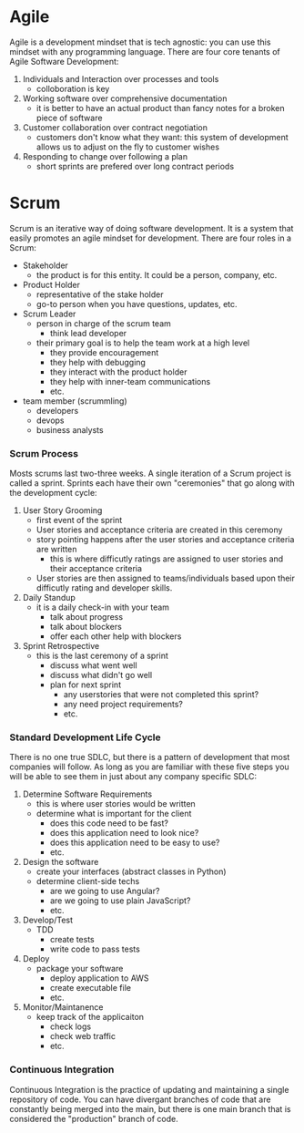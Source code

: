 # Agile
Agile is a development mindset that is tech agnostic: you can use this mindset with any programming language. There are four core tenants of Agile Software Development:

1. Individuals and Interaction over processes and tools
    - colloboration is key
2. Working software over comprehensive documentation
    - it is better to have an actual product than fancy notes for a broken piece of software
3. Customer collaboration over contract negotiation
    - customers don't know what they want: this system of development allows us to adjust on the fly to customer wishes
4. Responding to change over following a plan
    - short sprints are prefered over long contract periods

# Scrum
Scrum is an iterative way of doing software development. It is a system that easily promotes an agile mindset for development. There are four roles in a Scrum:

- Stakeholder
    - the product is for this entity. It could be a person, company, etc.
- Product Holder
    - representative of the stake holder
    - go-to person when you have questions, updates, etc.
- Scrum Leader
    - person in charge of the scrum team 
        - think lead developer
    - their primary goal is to help the team work at a high level
        - they provide encouragement
        - they help with debugging
        - they interact with the product holder
        - they help with inner-team communications
        - etc.
- team member (scrummling)
    - developers
    - devops
    - business analysts

### Scrum Process
Mosts scrums last two-three weeks. A single iteration of a Scrum project is called a sprint. Sprints each have their own "ceremonies" that go along with the development cycle:
1. User Story Grooming
    - first event of the sprint
    - User stories and acceptance criteria are created in this ceremony
    - story pointing happens after the user stories and acceptance criteria are written
        - this is where difficutly ratings are assigned to user stories and their acceptance criteria
    - User stories are then assigned to teams/individuals based upon their difficutly rating and developer skills.
2. Daily Standup
    - it is a daily check-in with your team
        - talk about progress
        - talk about blockers
        - offer each other help with blockers
3. Sprint Retrospective
    - this is the last ceremony of a sprint
        - discuss what went well
        - discuss what didn't go well
        - plan for next sprint
            - any userstories that were not completed this sprint?
            - any need project requirements?
            - etc.
### Standard Development Life Cycle
There is no one true SDLC, but there is a pattern of development that most companies will follow. As long as you are familiar with these five steps you will be able to see them in just about any company specific SDLC:

1. Determine Software Requirements
    - this is where user stories would be written
    - determine what is important for the client
        - does this code need to be fast?
        - does this application need to look nice?
        - does this application need to be easy to use?
        - etc.
2. Design the software
    - create your interfaces (abstract classes in Python)
    - determine client-side techs
        - are we going to use Angular?
        - are we going to use plain JavaScript?
        - etc.
3. Develop/Test
    - TDD
        - create tests
        - write code to pass tests
4. Deploy
    - package your software
        - deploy application to AWS
        - create executable file
        - etc.
5. Monitor/Maintanence
    - keep track of the applicaiton
        - check logs
        - check web traffic
        - etc.

### Continuous Integration
Continuous Integration is the practice of updating and maintaining a single repository of code. You can have divergant branches of code that are constantly being merged into the main, but there is one main branch that is considered the "production" branch of code.